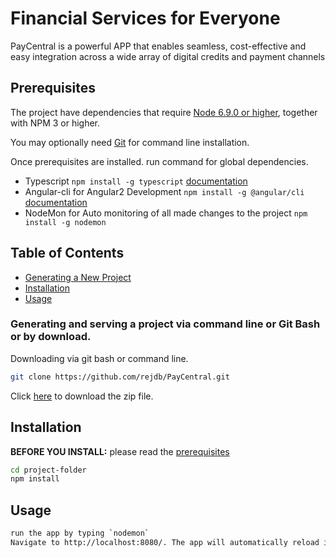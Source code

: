 # Financial Services for Everyone
PayCentral is a powerful APP that enables seamless, cost-effective and easy integration across a wide array of digital credits and payment channels


## Prerequisites

The project have dependencies that require [Node 6.9.0 or higher](https://nodejs.org/en/download/), together
with NPM 3 or higher.

You may optionally need [Git](https://git-scm.com/downloads) for command line installation.

Once prerequisites are installed. run command for global dependencies.

* Typescript `npm install -g typescript` [documentation](https://www.typescriptlang.org/docs/tutorial.html)
* Angular-cli for Angular2 Development `npm install -g @angular/cli` [documentation](https://github.com/angular/angular-cli#generating-and-serving-an-angular-project-via-a-development-server)
* NodeMon for Auto monitoring of all made changes to the project `npm install -g nodemon`

## Table of Contents

* [Generating a New Project](#generating-and-serving-a-project-via-command-line-or-Git-Bash)
* [Installation](#installation)
* [Usage](#usage)

### Generating and serving a project via command line or Git Bash or by download.

Downloading via git bash or command line.
```bash
git clone https://github.com/rejdb/PayCentral.git 
```

Click [here](https://github.com/rejdb/PayCentral.zip) to download the zip file.

## Installation

**BEFORE YOU INSTALL:** please read the [prerequisites](#prerequisites)
```bash
cd project-folder
npm install
```

## Usage

```bash
run the app by typing `nodemon`
Navigate to http://localhost:8080/. The app will automatically reload if you change any of the source files.
```

